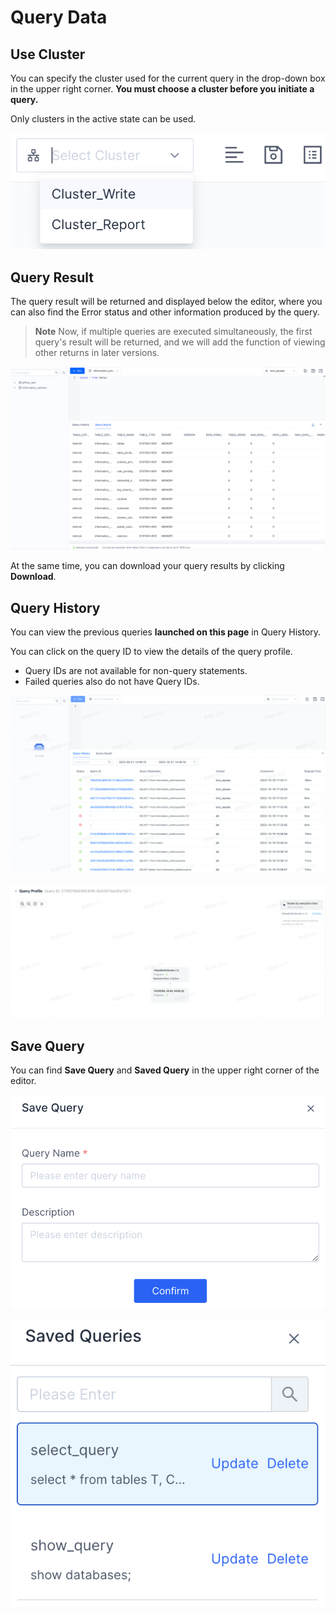 # Query Data

## Use Cluster

You can specify the cluster used for the current query in the drop-down box in the upper right corner. **You must choose a cluster before you initiate a query.**

Only clusters in the active state can be used.

![](./assets/boxcnYYgAf6wnd79HXjjCSBY21d.png)
## Query Result

The query result will be returned and displayed below the editor, where you can also find the Error status and other information produced by the query.

> **Note** Now, if multiple queries are executed simultaneously, the first query's result will be returned, and we will add the function of viewing other returns in later versions.

![](./assets/boxcn4Rl4aA30EL4HO3HYAukJ2c.png)

At the same time, you can download your query results by clicking **Download**.

## Query History

You can view the previous queries **launched on this page** in Query History.

You can click on the query ID to view the details of the query profile.

* Query IDs are not available for non-query statements.
* Failed queries also do not have Query IDs.

![](./assets/boxcnLJBLhX6K7isNS0IeAx2Bgh.png)

![](./assets/boxcnQ14C2nQOpHjMc51ihBprHg.png)
## Save Query

You can find **Save Query** and **Saved Query** in the upper right corner of the editor.

![](./assets/boxcnDzdYAhzR8kSxWvPeAmWdDh.png)

![](./assets/boxcnRc21qorPvfyPJ8KiBLUrGv.png)